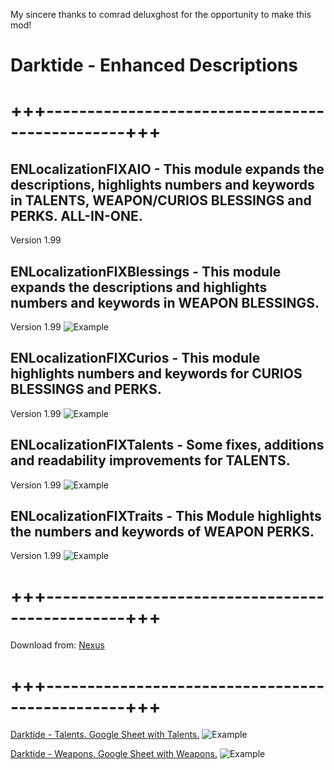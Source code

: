 My sincere thanks to comrad deluxghost for the opportunity to make this mod!

# Darktide - Enhanced Descriptions
# +++------------------------------------------------+++

## ENLocalizationFIXAIO - This module expands the descriptions, highlights numbers and keywords in TALENTS, WEAPON/CURIOS BLESSINGS and PERKS. ALL-IN-ONE.
Version 1.99

## ENLocalizationFIXBlessings - This module expands the descriptions and highlights numbers and keywords in WEAPON BLESSINGS.
Version 1.99
![Example](https://staticdelivery.nexusmods.com/mods/4943/images/210/210-1703188791-506633930.jpeg)

## ENLocalizationFIXCurios - This module highlights numbers and keywords for CURIOS BLESSINGS and PERKS.
Version 1.99
![Example](https://staticdelivery.nexusmods.com/mods/4943/images/210/210-1703185209-372493805.jpeg)

## ENLocalizationFIXTalents - Some fixes, additions and readability improvements for TALENTS.
Version 1.99
![Example](https://staticdelivery.nexusmods.com/mods/4943/images/210/210-1717134353-341538643.png)

## ENLocalizationFIXTraits - This Module highlights the numbers and keywords of WEAPON PERKS.
Version 1.99
![Example](https://staticdelivery.nexusmods.com/mods/4943/images/210/210-1703188550-1552301533.jpeg)
# +++------------------------------------------------+++

Download from: [Nexus](https://www.nexusmods.com/warhammer40kdarktide/mods/210)
# +++------------------------------------------------+++

[Darktide - Talents. Google Sheet with Talents.](https://docs.google.com/spreadsheets/d/17dHDZuDqKM3MNL9VKrO2o8NfAw6uZMiSBNhaoUwxlM0/edit#gid=0)
![Example](https://i.ibb.co/S5jqPFv/Talents.jpg)

[Darktide - Weapons. Google Sheet with Weapons.](https://docs.google.com/spreadsheets/d/19XepHNFdKV46kWW4CcdzM9PQyIGWJlGJcQfpfUe1mio/edit#gid=0)
![Example](https://i.ibb.co/dBKbHsg/Weapon-blesss-traits.jpg)
